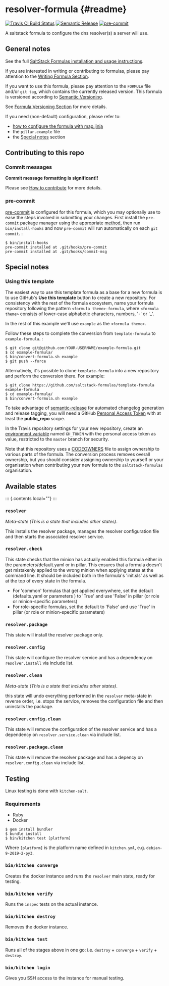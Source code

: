resolver-formula {#readme}
================

[![Travis CI Build Status](https://travis-ci.com/saltstack-formulas/resolver-formula.svg?branch=master)](https://travis-ci.com/saltstack-formulas/resolver-formula)
[![Semantic Release](https://img.shields.io/badge/%20%20%F0%9F%93%A6%F0%9F%9A%80-semantic--release-e10079.svg)](https://github.com/semantic-release/semantic-release)
[![pre-commit](https://img.shields.io/badge/pre--commit-enabled-brightgreen?logo=pre-commit&logoColor=white)](https://github.com/pre-commit/pre-commit)

A saltstack formula to configure the dns resolver(s) a server will use.

General notes
-------------

See the full [SaltStack Formulas installation and usage
instructions](https://docs.saltstack.com/en/latest/topics/development/conventions/formulas.html).

If you are interested in writing or contributing to formulas, please pay
attention to the [Writing Formula
Section](https://docs.saltstack.com/en/latest/topics/development/conventions/formulas.html#writing-formulas).

If you want to use this formula, please pay attention to the `FORMULA`
file and/or `git tag`, which contains the currently released version.
This formula is versioned according to [Semantic
Versioning](http://semver.org/).

See [Formula Versioning
Section](https://docs.saltstack.com/en/latest/topics/development/conventions/formulas.html#versioning)
for more details.

If you need (non-default) configuration, please refer to:

-   [how to configure the formula with map.jinja](map.jinja.rst)
-   the `pillar.example` file
-   the [Special notes](#special-notes) section

Contributing to this repo
-------------------------

### Commit messages

**Commit message formatting is significant!!**

Please see [How to
contribute](https://github.com/saltstack-formulas/.github/blob/master/CONTRIBUTING.rst)
for more details.

### pre-commit

[pre-commit](https://pre-commit.com/) is configured for this formula,
which you may optionally use to ease the steps involved in submitting
your changes. First install the `pre-commit` package manager using the
appropriate [method](https://pre-commit.com/#installation), then run
`bin/install-hooks` and now `pre-commit` will run automatically on each
`git commit`. :

    $ bin/install-hooks
    pre-commit installed at .git/hooks/pre-commit
    pre-commit installed at .git/hooks/commit-msg

Special notes
-------------

### Using this template

The easiest way to use this template formula as a base for a new formula
is to use GitHub\'s **Use this template** button to create a new
repository. For consistency with the rest of the formula ecosystem, name
your formula repository following the pattern `<formula theme>-formula`,
where `<formula theme>` consists of lower-case alphabetic characters,
numbers, \'-\' or \'\_\'.

In the rest of this example we\'ll use `example` as the
`<formula theme>`.

Follow these steps to complete the conversion from `template-formula` to
`example-formula`. :

    $ git clone git@github.com:YOUR-USERNAME/example-formula.git
    $ cd example-formula/
    $ bin/convert-formula.sh example
    $ git push --force

Alternatively, it\'s possible to clone `template-formula` into a new
repository and perform the conversion there. For example:

    $ git clone https://github.com/saltstack-formulas/template-formula example-formula
    $ cd example-formula/
    $ bin/convert-formula.sh example

To take advantage of
[semantic-release](https://github.com/semantic-release/semantic-release)
for automated changelog generation and release tagging, you will need a
GitHub [Personal Access
Token](https://help.github.com/en/github/authenticating-to-github/creating-a-personal-access-token-for-the-command-line)
with at least the **public\_repo** scope.

In the Travis repository settings for your new repository, create an
[environment
variable](https://docs.travis-ci.com/user/environment-variables/#defining-variables-in-repository-settings)
named `GH_TOKEN` with the personal access token as value, restricted to
the `master` branch for security.

Note that this repository uses a
[CODEOWNERS](https://help.github.com/en/github/creating-cloning-and-archiving-repositories/about-code-owners)
file to assign ownership to various parts of the formula. The conversion
process removes overall ownership, but you should consider assigning
ownership to yourself or your organisation when contributing your new
formula to the `saltstack-formulas` organisation.

Available states
----------------

::: {.contents local=""}
:::

### `resolver`

*Meta-state (This is a state that includes other states)*.

This installs the resolver package, manages the resolver configuration
file and then starts the associated resolver service.

### `resolver.check`

This state checks that the minion has actually enabled this formula either in the parameters/default.yaml or in pillar. 
This ensures that a formula doesn't get mistakenly applied to the wrong minion when applying states at the command line.
It should be included both in the formula's 'init.sls' as well as at the top of every state in the formula.

- For 'common' formulas that get applied everywhere, set the default (defaults.yaml  or parameters ) to 'True' and use 'False' in pillar (or role or minion-specific parameters) 
- For role-specific formulas, set the default to 'False' and use 'True' in pillar (or role or minion-specific parameters)
### `resolver.package`

This state will install the resolver package only.

### `resolver.config`

This state will configure the resolver service and has a dependency on
`resolver.install` via include list.

### `resolver.clean`

*Meta-state (This is a state that includes other states)*.

this state will undo everything performed in the `resolver` meta-state
in reverse order, i.e. stops the service, removes the configuration file
and then uninstalls the package.

### `resolver.config.clean`

This state will remove the configuration of the resolver service and has
a dependency on `resolver.service.clean` via include list.

### `resolver.package.clean`

This state will remove the resolver package and has a depency on
`resolver.config.clean` via include list.

Testing
-------

Linux testing is done with `kitchen-salt`.

### Requirements

-   Ruby
-   Docker

``` {.sourceCode .bash}
$ gem install bundler
$ bundle install
$ bin/kitchen test [platform]
```

Where `[platform]` is the platform name defined in `kitchen.yml`, e.g.
`debian-9-2019-2-py3`.

### `bin/kitchen converge`

Creates the docker instance and runs the `resolver` main state, ready
for testing.

### `bin/kitchen verify`

Runs the `inspec` tests on the actual instance.

### `bin/kitchen destroy`

Removes the docker instance.

### `bin/kitchen test`

Runs all of the stages above in one go: i.e. `destroy` + `converge` +
`verify` + `destroy`.

### `bin/kitchen login`

Gives you SSH access to the instance for manual testing.
